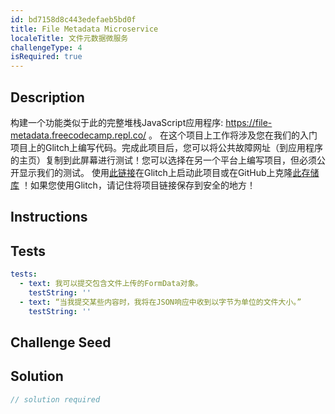 ```yaml
---
id: bd7158d8c443edefaeb5bd0f
title: File Metadata Microservice
localeTitle: 文件元数据微服务
challengeType: 4
isRequired: true
---
```


## Description
<section id='description'> 构建一个功能类似于此的完整堆栈JavaScript应用程序: <a href='https://file-metadata.freecodecamp.repl.co/' target='_blank'>https://file-metadata.freecodecamp.repl.co/</a> 。 在这个项目上工作将涉及您在我们的入门项目上的Glitch上编写代码。完成此项目后，您可以将公共故障网址（到应用程序的主页）复制到此屏幕进行测试！您可以选择在另一个平台上编写项目，但必须公开显示我们的测试。 使用<a href='https://repl.it/github/freeCodeCamp/boilerplate-project-filemetadata' target='_blank'>此链接</a>在Glitch上启动此项目或在GitHub上克隆<a href='https://github.com/freeCodeCamp/boilerplate-project-filemetadata/'>此存储库</a> ！如果您使用Glitch，请记住将项目链接保存到安全的地方！ 
</section>

## Instructions
<section id='instructions'> 

</section>

## Tests
<section id='tests'>

```yml
tests:
  - text: 我可以提交包含文件上传的FormData对象。
    testString: ''
  - text: “当我提交某些内容时，我将在JSON响应中收到以字节为单位的文件大小。”
    testString: ''

```

</section>

## Challenge Seed
<section id='challengeSeed'>

</section>

## Solution
<section id='solution'>

```js
// solution required
```

</section>
